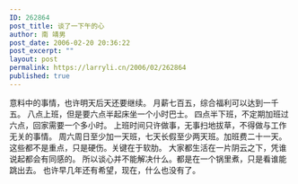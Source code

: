 ```yaml
---
ID: 262864
post_title: 谈了一下午的心
author: 南 靖男
post_date: 2006-02-20 20:36:22
post_excerpt: ""
layout: post
permalink: https://larryli.cn/2006/02/262864
published: true
---
```

意料中的事情，也许明天后天还要继续。
月薪七百五，综合福利可以达到一千五。
八点上班，但是要六点半起床坐一个小时巴士。
四点半下班，不定期加班过六点，回家需要一个多小时。
上班时间只许做事，无事扫地拔草，不得做与工作无关的事情。
周六周日至少加一天班，七天长假至少两天班。加班费二十一天。
这些都不是重点，只是硬伤。关键在于软肋。
大家都生活在一片阴云之下，凭谁说起都会有同感的。
所以谈心并不能解决什么。都是在一个锅里煮，只是看谁能跳出去。
也许早几年还有希望，现在，什么也没有了。